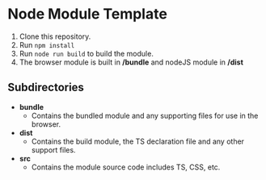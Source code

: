 # Node Module Template

1. Clone this repository.
3. Run `npm install` 
5. Run `node run build` to build the module.
6. The browser module is built in **/bundle** and nodeJS module in **/dist**

## Subdirectories
* **bundle**
  * Contains the bundled module and any supporting files for use in the browser.
* **dist**
  * Contains the build module, the TS declaration file and any other support files.
* **src**
  * Contains the module source code includes TS, CSS, etc.